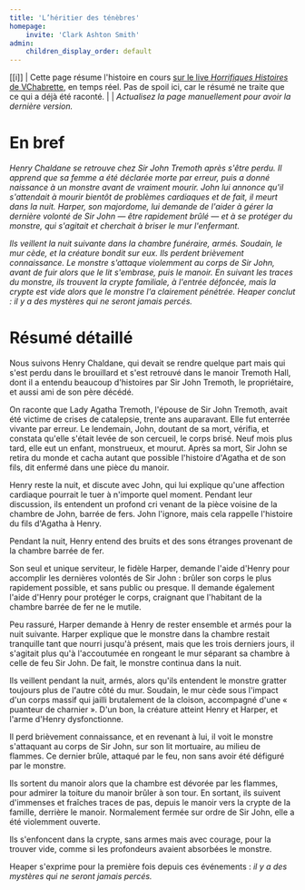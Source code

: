 ```yaml
---
title: 'L’héritier des ténèbres'
homepage:
    invite: 'Clark Ashton Smith'
admin:
    children_display_order: default
---
```


[[i]]
| Cette page résume l'histoire en cours [sur le live _Horrifiques Histoires_ de VChabrette](https://www.twitch.tv/vchabrette), en temps réel. Pas de spoil ici, car le résumé ne traite que ce qui a déjà été raconté.
|
| _Actualisez la page manuellement pour avoir la dernière version._

# En bref

_Henry Chaldane se retrouve chez Sir John Tremoth après s'être perdu. Il apprend que sa femme a été déclarée morte par erreur, puis a donné naissance à un monstre avant de vraiment mourir. John lui annonce qu'il s'attendait à mourir bientôt de problèmes cardiaques et de fait, il meurt dans la nuit. Harper, son majordome, lui demande de l'aider à gérer la dernière volonté de Sir John — être rapidement brûlé — et à se protéger du monstre, qui s'agitait et cherchait à briser le mur l'enfermant._

_Ils veillent la nuit suivante dans la chambre funéraire, armés. Soudain, le mur cède, et la créature bondit sur eux. Ils perdent brièvement connaissance. Le monstre s'attaque violemment au corps de Sir John, avant de fuir alors que le lit s'embrase, puis le manoir. En suivant les traces du monstre, ils trouvent la crypte familiale, à l'entrée défoncée, mais la crypte est vide alors que le monstre l'a clairement pénétrée. Heaper conclut : il y a des mystères qui ne seront jamais percés._

# Résumé détaillé

Nous suivons Henry Chaldane, qui devait se rendre quelque part mais qui s'est perdu dans le brouillard et s'est retrouvé dans le manoir Tremoth Hall, dont il a entendu beaucoup d'histoires par Sir John Tremoth, le propriétaire, et aussi ami de son père décédé.

On raconte que Lady Agatha Tremoth, l'épouse de Sir John Tremoth, avait été victime de crises de catalepsie, trente ans auparavant. Elle fut enterrée vivante par erreur. Le lendemain, John, doutant de sa mort, vérifia, et constata qu'elle s'était levée de son cercueil, le corps brisé. Neuf mois plus tard, elle eut un enfant, monstrueux, et mourut. Après sa mort, Sir John se retira du monde et cacha autant que possible l'histoire d'Agatha et de son fils, dit enfermé dans une pièce du manoir.

Henry reste la nuit, et discute avec John, qui lui explique qu'une affection cardiaque pourrait le tuer à n'importe quel moment. Pendant leur discussion, ils entendent un profond cri venant de la pièce voisine de la chambre de John, barrée de fers. John l'ignore, mais cela rappelle l'histoire du fils d'Agatha à Henry.

Pendant la nuit, Henry entend des bruits et des sons étranges provenant de la chambre barrée de fer.

Son seul et unique serviteur, le fidèle Harper, demande l'aide d'Henry pour accomplir les dernières volontés de Sir John : brûler son corps le plus rapidement possible, et sans public ou presque. Il demande également l'aide d'Henry pour protéger le corps, craignant que l'habitant de la chambre barrée de fer ne le mutile.

Peu rassuré, Harper demande à Henry de rester ensemble et armés pour la nuit suivante. Harper explique que le monstre dans la chambre restait tranquille tant que nourri jusqu'à présent, mais que les trois derniers jours, il s'agitait plus qu'à l'accoutumée en rongeant le mur séparant sa chambre à celle de feu Sir John. De fait, le monstre continua dans la nuit.

Ils veillent pendant la nuit, armés, alors qu'ils entendent le monstre gratter toujours plus de l'autre côté du mur. Soudain, le mur cède sous l'impact d'un corps massif qui jailli brutalement de la cloison, accompagné d'une « puanteur de charnier ». D'un bon, la créature atteint Henry et Harper, et l'arme d'Henry dysfonctionne.

Il perd brièvement connaissance, et en revenant à lui, il voit le monstre s'attaquant au corps de Sir John, sur son lit mortuaire, au milieu de flammes. Ce dernier brûle, attaqué par le feu, non sans avoir été défiguré par le monstre.

Ils sortent du manoir alors que la chambre est dévorée par les flammes, pour admirer la toiture du manoir brûler à son tour. En sortant, ils suivent d'immenses et fraîches traces de pas, depuis le manoir vers la crypte de la famille, derrière le manoir. Normalement fermée sur ordre de Sir John, elle a été violemment ouverte.

Ils s'enfoncent dans la crypte, sans armes mais avec courage, pour la trouver vide, comme si les profondeurs avaient absorbées le monstre.

Heaper s'exprime pour la première fois depuis ces événements : _il y a des mystères qui ne seront jamais percés._
